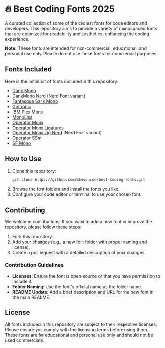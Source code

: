 # 🔥 Best Coding Fonts 2025

A curated collection of some of the coolest fonts for code editors and developers. This repository aims to provide a variety of monospaced fonts that are optimized for readability and aesthetics, enhancing the coding experience.

**Note:** These fonts are intended for non-commercial, educational, and personal use only. Please do not use these fonts for commercial purposes.

## Fonts Included
Here is the initial list of fonts included in this repository:

- [Dank Mono](https://dank.sh)
- [DankMono Nerd](https://dank.sh) (Nerd Font variant)
- [Fantasque Sans Mono](https://github.com/belluzj/fantasque-sans)
- [Gintronic](https://github.com/somegintronic)
- [IBM Plex Mono](https://www.ibm.com/plex/)
- [MonoLisa](https://www.monolisa.dev/)
- [Operator Mono](https://www.typography.com/fonts/operator/overview)
- [Operator Mono Ligatures](https://github.com/kiliman/operator-mono-lig)
- [Operator Mono Lig Nerd](https://github.com/kiliman/operator-mono-lig) (Nerd Font variant)
- [Operator SSm](https://www.typography.com/fonts/operator/overview)
- [SF Mono](https://developer.apple.com/fonts/)

## How to Use
1. Clone this repository:
   ```bash
   git clone https://github.com/shovoncse/best-coding-fonts.git
   ```
2. Browse the font folders and install the fonts you like.
3. Configure your code editor or terminal to use your chosen font.

## Contributing
We welcome contributions! If you want to add a new font or improve the repository, please follow these steps:

1. Fork this repository.
2. Add your changes (e.g., a new font folder with proper naming and license).
3. Create a pull request with a detailed description of your changes.

### Contribution Guidelines
- **Licenses**: Ensure the font is open-source or that you have permission to include it.
- **Folder Naming**: Use the font's official name as the folder name.
- **README Update**: Add a brief description and URL for the new font in the main README.

## License
All fonts included in this repository are subject to their respective licenses. Please ensure you comply with the licensing terms before using them. These fonts are for educational and personal use only and should not be used commercially.
